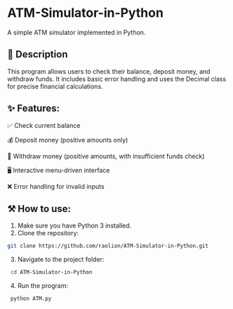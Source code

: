 # ATM-Simulator-in-Python
A simple ATM simulator implemented in Python.

## 📜 Description
This program allows users to check their balance, deposit money, and withdraw funds. It includes basic error handling and uses the Decimal class for precise financial calculations.

## ✨ Features:
✅ Check current balance

💰 Deposit money (positive amounts only)

💸 Withdraw money (positive amounts, with insufficient funds check)

🖥️ Interactive menu-driven interface

❌ Error handling for invalid inputs
  
## ⚒️ How to use:
1. Make sure you have Python 3 installed.
2. Clone the repository:
  ```bash
  git clone https://github.com/raolion/ATM-Simulator-in-Python.git
  ```
3. Navigate to the project folder:
  ```bash
   cd ATM-Simulator-in-Python
  ```
4. Run the program:
  ```bash
   python ATM.py
  ```
